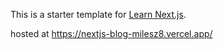 This is a starter template for [Learn Next.js](https://nextjs.org/learn).

hosted at https://nextjs-blog-milesz8.vercel.app/
